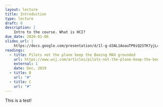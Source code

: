 ```yaml
---
layout: lecture
title: Introduction
type: lecture
draft: 0
description: |
    Intro to the course. What is HCI?
due_date: 2020-01-06
slides_url: | 
    https://docs.google.com/presentation/d/1l-g-d3AL1AoauTP0iQ2STK7yjL4YSpBGgUNI1N97agg/edit?usp=sharing
readings:
  - title: Pilots not the plane keep the Boeing MAX grounded
    url: https://www.wsj.com/articles/pilots-not-the-plane-keep-the-boeing-max-grounded-11576880301
    external: 1
    date: Dec, 2019
  - title: B
    url: "#"
  - title: C
    url: "#"
---
```


This is a test!
